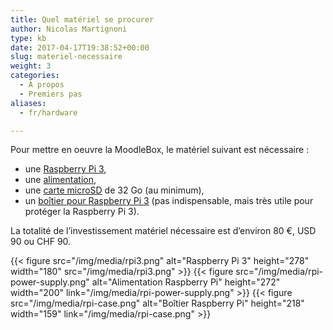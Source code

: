 ```yaml
---
title: Quel matériel se procurer
author: Nicolas Martignoni
type: kb
date: 2017-04-17T19:38:52+00:00
slug: materiel-necessaire
weight: 3
categories:
  - À propos
  - Premiers pas
aliases:
  - fr/hardware

---
```

Pour mettre en oeuvre la MoodleBox, le matériel suivant est nécessaire :

  * une [Raspberry Pi 3][1],
  * une [alimentation][2],
  * une [carte microSD][3] de 32 Go (au minimum),
  * un [boîtier pour Raspberry Pi 3][4] (pas indispensable, mais très utile pour protéger la Raspberry Pi 3).

La totalité de l’investissement matériel nécessaire est d’environ 80 €, USD 90 ou CHF 90.

{{< figure src="/img/media/rpi3.png" alt="Raspberry Pi 3" height="278" width="180" src="/img/media/rpi3.png" >}}
{{< figure src="/img/media/rpi-power-supply.png" alt="Alimentation Raspberry Pi" height="272" width="200" link="/img/media/rpi-power-supply.png" >}}
{{< figure src="/img/media/rpi-case.png" alt="Boîtier Raspberry Pi" height="218" width="159" link="/img/media/rpi-case.png" >}}

 [1]: https://www.raspberrypi.org/products/raspberry-pi-3-model-b/
 [2]: https://www.raspberrypi.org/products/universal-power-supply/
 [3]: http://thewirecutter.com/reviews/best-microsd-card/
 [4]: https://www.raspberrypi.org/products/raspberry-pi-3-case/

